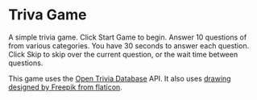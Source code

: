 # Triva Game
A simple trivia game. Click Start Game to begin. Answer 10 questions of from various categories. You have 30 seconds to answer each question. Click Skip to skip over the current question, or the wait time between questions.

This game uses the [Open Trivia Database](https://opentdb.com/) API. It also uses [drawing designed by Freepik from flaticon](https://www.flaticon.com/packs/school-handmade).